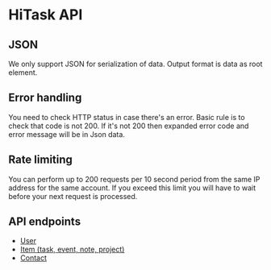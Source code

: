 HiTask API
====================


JSON
-----------------

We only support JSON for serialization of data. Output format is data as root element.


Error handling
---------------

You need to check HTTP status in case there's an error. Basic rule is to check that code is not 200. If it's not 200 then expanded error code and error message will be in Json data.


Rate limiting
-------------

You can perform up to 200 requests per 10 second period from the same IP address for the same account. If you exceed this limit you will have to wait before your next request is processed.


API endpoints
-----------------

* [User](https://github.com/hitask/api/blob/master/documentation/user.md)
* [Item (task, event, note, project)](https://github.com/hitask/api/blob/master/documentation/item.md)
* [Contact](https://github.com/hitask/api/blob/master/documentation/contact.md)
